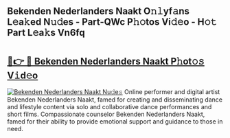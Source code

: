 ## Bekenden Nederlanders Naakt O𝚗𝚕yf𝚊ns L𝚎a𝚔ed N𝚞𝚍es - Part-QWc P𝚑𝚘tos Vi𝚍𝚎o - H𝚘𝚝 Part L𝚎a𝚔s Vn6fq

# <h2><a href="http://kf6um2.oniu.top/?m=Bekenden+Nederlanders+Naakt">🔗👉 🔴 Bekenden Nederlanders Naakt P𝚑ot𝚘𝚜 V𝚒d𝚎o</a></h2>

[![Bekenden Nederlanders Naakt Nu𝚍e𝚜](https://i.imgur.com/0qMVB7G.gif)](http://kf6um2.oniu.top/?m=Bekenden+Nederlanders+Naakt)
Online performer and digital artist Bekenden Nederlanders Naakt, famed for creating and disseminating dance and lifestyle content via solo and collaborative dance performances and short films. Compassionate counselor Bekenden Nederlanders Naakt, famed for their ability to provide emotional support and guidance to those in need.  
